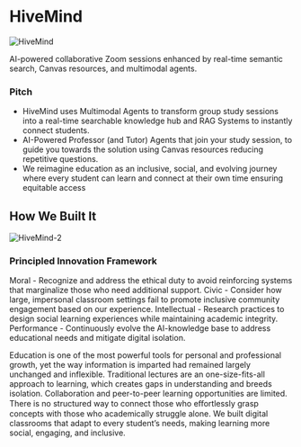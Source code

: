 
# HiveMind

![HiveMind](https://github.com/user-attachments/assets/fa35b70f-60f5-4358-9a45-98c71497cfe9)

AI-powered collaborative Zoom sessions enhanced by real-time semantic search, Canvas resources, and multimodal agents.

### Pitch

- HiveMind uses Multimodal Agents to transform group study sessions into a real-time searchable knowledge hub and RAG Systems to instantly connect students.
- AI-Powered Professor (and Tutor) Agents that join your study session, to guide you towards the solution using Canvas resources reducing repetitive questions.
- We reimagine education as an inclusive, social, and evolving journey where every student can learn and connect at their own time ensuring equitable access

## How We Built It
![HiveMind-2](https://github.com/user-attachments/assets/899f4e27-a6be-44bd-96b1-6c2edd34d429)

### Principled Innovation Framework

Moral - Recognize and address the ethical duty to avoid reinforcing systems that marginalize those who need additional support.
Civic - Consider how large, impersonal classroom settings fail to promote inclusive community engagement based on our experience.
Intellectual - Research practices to design social learning experiences while maintaining academic integrity.
Performance - Continuously evolve the AI-knowledge base to address educational needs and mitigate digital isolation.

Education is one of the most powerful tools for personal and professional growth, yet the way information is imparted had remained largely unchanged and inflexible. Traditional lectures are an one-size-fits-all approach to learning, which creates gaps in understanding and breeds isolation. Collaboration and peer-to-peer learning opportunities are limited. There is no structured way to connect those who eﬀortlessly grasp concepts with those who academically struggle alone. We built digital classrooms that adapt to every student’s needs, making learning more social, engaging, and inclusive.
